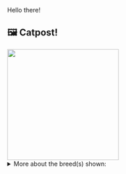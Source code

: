Hello there!



## 🖼️ Catpost!

<sub>
    <img src="https://cdn2.thecatapi.com/images/To-gnSRLr.jpg" height="256">
</sub>


<details>
<summary>More about the breed(s) shown:</summary>

Breed: Himalayan

Description: Calm and devoted, Himalayans make excellent companions, though they prefer a quieter home. They are playful in a sedate kind of way and enjoy having an assortment of toys. The Himalayan will stretch out next to you, sleep in your bed and even sit on your lap when she is in the mood.

Links:
<ul>
  <li>CFA None available</li>
  <li>Wikipedia https://en.wikipedia.org/wiki/Himalayan_(cat)</li>
</ul> 

</details>
